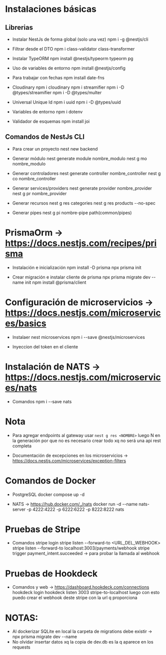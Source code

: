 # Instalaciones básicas

## Librerias

- Instalar NestJs de forma global (solo una vez)
  npm i -g @nestjs/cli

- Filtrar desde el DTO
  npm i class-validator class-transformer

- Instalar TypeORM
  npm install @nestjs/typeorm typeorm pg

- Uso de variables de entorno
  npm install @nestjs/config

- Para trabajar con fechas
  npm install date-fns

- Cloudinary
  npm i cloudinary
  npm i streamifier
  npm i -D @types/streamifier
  npm i -D @types/multer

- Universal Unique Id
  npm i uuid
  npm i -D @types/uuid

- Variables de entorno
  npm i dotenv

- Validador de esquemas
  npm install joi

## Comandos de NestJs CLI

- Para crear un proyecto
  nest new backend

- Generar módulo
  nest generate module nombre_modulo
  nest g mo nombre_modulo

- Generar controladores
  nest generate controller nombre_controller
  nest g co nombre_controller

- Generar services/providers
  nest generate provider nombre_provider
  nest g pr nombre_provider

- Generar recursos
  nest g res categories
  nest g res products --no-spec

- Generar pipes
  nest g pi nombre-pipe path(common/pipes)

# PrismaOrm -> https://docs.nestjs.com/recipes/prisma

- Instalación e inicialización
  npm install -D prisma
  npx prisma init

- Crear migración e instalar cliente de prisma
  npx prisma migrate dev --name init
  npm install @prisma/client

# Configuración de microservicios -> https://docs.nestjs.com/microservices/basics

- Instalaer nest microservices
  npm i --save @nestjs/microservices

- Inyeccion del token en el cliente

# Instalación de NATS -> https://docs.nestjs.com/microservices/nats

- Comandos
  npm i --save nats

# Nota

- Para agregar endpoints al gateway usar `nest g res <NOMBRE>` luego N en la generación por que no es necesario crear todo xq no será una api rest completa

- Documentación de excepciones en los microservicios -> https://docs.nestjs.com/microservices/exception-filters

# Comandos de Docker

- PostgreSQL
  docker compose up -d

- NATS -> https://hub.docker.com/_/nats
  docker run -d --name nats-server -p 4222:4222 -p 6222:6222 -p 8222:8222 nats

# Pruebas de Stripe

- Comandos
  stripe login
  stripe listen --forward-to <URL_DEL_WEBHOOK>
  stripe listen --forward-to localhost:3003/payments/webhook
  stripe trigger payment_intent.succeeded -> para probar la llamada al webhook

# Pruebas de Hookdeck

- Comandos y web -> https://dashboard.hookdeck.com/connections
  hookdeck login
  hookdeck listen 3003 stripe-to-localhost
  luego con esto puedo crear el webhook deste stripe con la url q proporciona

# NOTAS:

- Al dockerizar SQLite en local la carpeta de migrations debe existir -> npx prisma migrate dev --name
- No olvidar insertar datos xq la copia de dev.db es la q aparece en los requests
